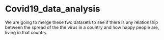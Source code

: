 # Covid19_data_analysis
We are going to merge these two datasets to see if there is any relationship between the spread of the the virus in a country and how happy people are, living in that country.
